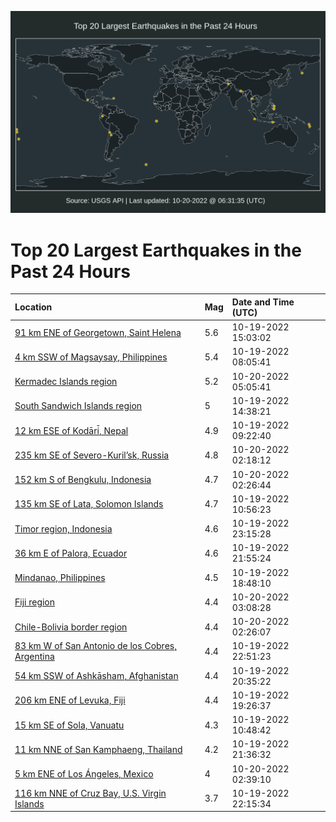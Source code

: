 ![Map](./map.png)

# Top 20 Largest Earthquakes in the Past 24 Hours

| Location | Mag | Date and Time (UTC) |
|:---|:---|:---|
| [91 km ENE of Georgetown, Saint Helena](https://earthquake.usgs.gov/earthquakes/eventpage/us6000iuvx) | 5.6 | 10-19-2022 15:03:02 |
| [4 km SSW of Magsaysay, Philippines](https://earthquake.usgs.gov/earthquakes/eventpage/us6000iust) | 5.4 | 10-19-2022 08:05:41 |
| [Kermadec Islands region](https://earthquake.usgs.gov/earthquakes/eventpage/us6000iv2r) | 5.2 | 10-20-2022 05:05:41 |
| [South Sandwich Islands region](https://earthquake.usgs.gov/earthquakes/eventpage/us6000iuv9) | 5 | 10-19-2022 14:38:21 |
| [12 km ESE of Kodāri̇̄, Nepal](https://earthquake.usgs.gov/earthquakes/eventpage/us6000iut9) | 4.9 | 10-19-2022 09:22:40 |
| [235 km SE of Severo-Kuril’sk, Russia](https://earthquake.usgs.gov/earthquakes/eventpage/us6000iv1j) | 4.8 | 10-20-2022 02:18:12 |
| [152 km S of Bengkulu, Indonesia](https://earthquake.usgs.gov/earthquakes/eventpage/us6000iv1l) | 4.7 | 10-20-2022 02:26:44 |
| [135 km SE of Lata, Solomon Islands](https://earthquake.usgs.gov/earthquakes/eventpage/us6000iutq) | 4.7 | 10-19-2022 10:56:23 |
| [Timor region, Indonesia](https://earthquake.usgs.gov/earthquakes/eventpage/us6000iuzj) | 4.6 | 10-19-2022 23:15:28 |
| [36 km E of Palora, Ecuador](https://earthquake.usgs.gov/earthquakes/eventpage/us6000iuys) | 4.6 | 10-19-2022 21:55:24 |
| [Mindanao, Philippines](https://earthquake.usgs.gov/earthquakes/eventpage/us6000iuxy) | 4.5 | 10-19-2022 18:48:10 |
| [Fiji region](https://earthquake.usgs.gov/earthquakes/eventpage/us6000iv20) | 4.4 | 10-20-2022 03:08:28 |
| [Chile-Bolivia border region](https://earthquake.usgs.gov/earthquakes/eventpage/us6000iv1i) | 4.4 | 10-20-2022 02:26:07 |
| [83 km W of San Antonio de los Cobres, Argentina](https://earthquake.usgs.gov/earthquakes/eventpage/us6000iuzf) | 4.4 | 10-19-2022 22:51:23 |
| [54 km SSW of Ashkāsham, Afghanistan](https://earthquake.usgs.gov/earthquakes/eventpage/us6000iuy8) | 4.4 | 10-19-2022 20:35:22 |
| [206 km ENE of Levuka, Fiji](https://earthquake.usgs.gov/earthquakes/eventpage/us6000iuxw) | 4.4 | 10-19-2022 19:26:37 |
| [15 km SE of Sola, Vanuatu](https://earthquake.usgs.gov/earthquakes/eventpage/us6000iutn) | 4.3 | 10-19-2022 10:48:42 |
| [11 km NNE of San Kamphaeng, Thailand](https://earthquake.usgs.gov/earthquakes/eventpage/us6000iuyr) | 4.2 | 10-19-2022 21:36:32 |
| [5 km ENE of Los Ángeles, Mexico](https://earthquake.usgs.gov/earthquakes/eventpage/us6000iv1p) | 4 | 10-20-2022 02:39:10 |
| [116 km NNE of Cruz Bay, U.S. Virgin Islands](https://earthquake.usgs.gov/earthquakes/eventpage/pr2022292003) | 3.7 | 10-19-2022 22:15:34 |
